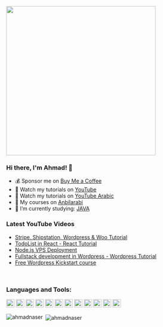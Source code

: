 <img src="https://anbilarabi.com/wp-content/uploads/2022/03/anbilarabi-clearn-bg-hair2.png" width="400px" />

### Hi there, I'm Ahmad! 🍛

- 💰 Sponsor me on [Buy Me a Coffee](https://www.buymeacoffee.com/ahmadnaserts)
- 🎥 Watch my tutorials on [YouTube](https://www.youtube.com/c/ahmadnaser)
- 🎥 Watch my tutorials on [YouTube Arabic](https://www.youtube.com/c/anbilarabitube)
- 📗 My courses on [Anbilarabi](https://anbilarabi.com/learn)
- 🤔 I’m currently studying: [JAVA](https://youtu.be/xtLXBuCGTHY?t=1870)

### Latest YouTube Videos
<!-- YOUTUBE:START -->
- [Stripe, Shipstation, Wordpress & Woo Tutorial ](https://www.youtube.com/watch?v=mA682B1UCmE)
- [TodoList in React - React Tutorial](https://www.youtube.com/watch?v=LBobcN2uDIg)
- [Node.js VPS Deployment](https://www.youtube.com/watch?v=3BUYqUoIf1Y)
- [Fullstack development in Wordpress - Wordpress Tutorial](https://www.youtube.com/watch?v=2yYPZdn2PUw)
- [Free Wordpress Kickstart course](https://anbilarabi.com/learn/home/course/free-wordpress-course/6)
<!-- YOUTUBE:END -->

<br />

### Languages and Tools:

<p align="left">

[<img src="https://unity-assetstorev2-prd.storage.googleapis.com/cdn-origin/assets/as/views/common/components/Logo/src/unity-assetstore-logo-new.50ac708aeae28b8b6bf369ece5875fa5.svg" alt="dart" width="22" height="22"/>](https://assetstore.unity.com/publishers/8955)
<img src="https://www.vectorlogo.zone/logos/dartlang/dartlang-icon.svg" alt="dart" width="22" height="22"/>
 <img src="https://www.vectorlogo.zone/logos/laravel/laravel-icon.svg" alt="laravel" width="22" height="22"/> 
  <img src="https://raw.githubusercontent.com/manuelbieh/logo-file-icons/0791cbe1bce5d06034087bf70f6d45bb6635c20d/icons/php2.svg" alt="Php" width="22" height="22"/> 
 <img src="https://www.vectorlogo.zone/logos/figma/figma-icon.svg" alt="figma" width="22" height="22"/> 
 <img src="https://www.vectorlogo.zone/logos/firebase/firebase-icon.svg" alt="firebase" width="22" height="22"/> 
 <img src="https://raw.githubusercontent.com/rdimascio/icons/932c4cf6c9e2031abeca1c164baa0f76785c16fe/icons/wordpress.svg" alt="Wordpress" width="22" height="22"/> 
  <img src="https://raw.githubusercontent.com/leungwensen/svg-icon/b84b3f3a3da329b7c1d02346865f8e98beb05413/dist/svg/logos/nodejs.svg" alt="Nodejs" width="22" height="22"/> 
   <img src="https://raw.githubusercontent.com/simple-icons/simple-icons/1557347d6549c7e7135d0c7e026cda82b0601d9e/icons/react.svg" alt="React js" width="22" height="22"/> 
    <img src="https://raw.githubusercontent.com/detain/svg-logos/780f25886640cef088af994181646db2f6b1a3f8/svg/bootstrap-4.svg" alt="bootstrap" width="22" height="22"/> 
 <img src="https://www.vectorlogo.zone/logos/flutterio/flutterio-icon.svg" alt="flutter" width="22" height="22"/> 
 <img src="https://www.vectorlogo.zone/logos/git-scm/git-scm-icon.svg" alt="git" width="22" height="22"/> 
 
<p><img align="left" src="https://github-readme-stats.vercel.app/api/top-langs/?username=ahmadnaser&layout=compact&hide=html" alt="ahmadnaser" /></p>
<p>&nbsp;<img align="center" src="https://github-readme-stats.vercel.app/api?username=ahmadnaser&show_icons=true" alt="ahmadnaser" /></p>
 

